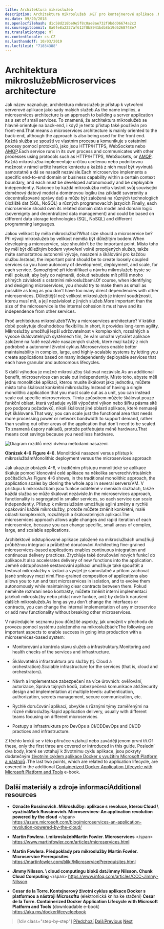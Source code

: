 ```yaml
---
title: Architektura mikroslužeb
description: Architektura mikroslužeb .NET pro kontejnerové aplikace .NET | zobrazení architektury mikroslužeb 30,000 metrů.
ms.date: 09/20/2018
ms.openlocfilehash: d1c58d218be9e5f8c0ae8ae732f9bdd06674a2c2
ms.sourcegitcommit: 8a0fe8a2227af612f8b8941bdb8b19d6268748e7
ms.translationtype: MT
ms.contentlocale: cs-CZ
ms.lasthandoff: 10/03/2019
ms.locfileid: "71834388"
---
```

# <a name="microservices-architecture"></a><span data-ttu-id="86a64-103">Architektura mikroslužeb</span><span class="sxs-lookup"><span data-stu-id="86a64-103">Microservices architecture</span></span>

<span data-ttu-id="86a64-104">Jak název naznačuje, architektura mikroslužeb je přístup k vytvoření serverové aplikace jako sady malých služeb.</span><span class="sxs-lookup"><span data-stu-id="86a64-104">As the name implies, a microservices architecture is an approach to building a server application as a set of small services.</span></span> <span data-ttu-id="86a64-105">To znamená, že architektura mikroslužeb se hlavně orientuje na back-end, i když je tento přístup také používán pro front-end.</span><span class="sxs-lookup"><span data-stu-id="86a64-105">That means a microservices architecture is mainly oriented to the back-end, although the approach is also being used for the front end.</span></span> <span data-ttu-id="86a64-106">Každá služba se spouští ve vlastním procesu a komunikuje s ostatními procesy pomocí protokolů, jako jsou HTTP/HTTPS, WebSockets nebo [AMQP](https://en.wikipedia.org/wiki/Advanced_Message_Queuing_Protocol).</span><span class="sxs-lookup"><span data-stu-id="86a64-106">Each service runs in its own process and communicates with other processes using protocols such as HTTP/HTTPS, WebSockets, or [AMQP](https://en.wikipedia.org/wiki/Advanced_Message_Queuing_Protocol).</span></span> <span data-ttu-id="86a64-107">Každá mikroslužba implementuje určitou ucelenou nebo podnikovou možnost v rámci určité hranice kontextu a každá z nich musí být vyvinutá samostatně a dá se nasadit nezávisle.</span><span class="sxs-lookup"><span data-stu-id="86a64-107">Each microservice implements a specific end-to-end domain or business capability within a certain context boundary, and each must be developed autonomously and be deployable independently.</span></span> <span data-ttu-id="86a64-108">Nakonec by každá mikroslužba měla vlastnit svůj související doménový datový model a doménovou logiku (na základě suverenity a decentralizované správy dat) a může být založená na různých technologiích úložiště dat (SQL, NoSQL) a různých programovacích jazycích.</span><span class="sxs-lookup"><span data-stu-id="86a64-108">Finally, each microservice should own its related domain data model and domain logic (sovereignty and decentralized data management) and could be based on different data storage technologies (SQL, NoSQL) and different programming languages.</span></span>

<span data-ttu-id="86a64-109">Jakou velikost by měla mikroslužba?</span><span class="sxs-lookup"><span data-stu-id="86a64-109">What size should a microservice be?</span></span> <span data-ttu-id="86a64-110">Při vývoji mikroslužeb by velikost neměla být důležitým bodem.</span><span class="sxs-lookup"><span data-stu-id="86a64-110">When developing a microservice, size shouldn't be the important point.</span></span> <span data-ttu-id="86a64-111">Místo toho by měl být důležitým bodem vytvoření volně propojených služeb, takže máte samostatnou autonomii vývoje, nasazení a škálování pro každou službu.</span><span class="sxs-lookup"><span data-stu-id="86a64-111">Instead, the important point should be to create loosely coupled services so you have autonomy of development, deployment, and scale, for each service.</span></span> <span data-ttu-id="86a64-112">Samozřejmě při identifikaci a návrhu mikroslužeb byste se měli pokusit, aby byly co nejmenší, dokud nebudete mít příliš mnoho přímých závislostí s ostatními mikroslužbami.</span><span class="sxs-lookup"><span data-stu-id="86a64-112">Of course, when identifying and designing microservices, you should try to make them as small as possible as long as you don't have too many direct dependencies with other microservices.</span></span> <span data-ttu-id="86a64-113">Důležitější než velikost mikroslužeb je interní soudržnosti, kterou musí mít, a její nezávislost z jiných služeb.</span><span class="sxs-lookup"><span data-stu-id="86a64-113">More important than the size of the microservice is the internal cohesion it must have and its independence from other services.</span></span>

<span data-ttu-id="86a64-114">Proč architektura mikroslužeb?</span><span class="sxs-lookup"><span data-stu-id="86a64-114">Why a microservices architecture?</span></span> <span data-ttu-id="86a64-115">V krátké době poskytuje dlouhodobou flexibilitu.</span><span class="sxs-lookup"><span data-stu-id="86a64-115">In short, it provides long-term agility.</span></span> <span data-ttu-id="86a64-116">Mikroslužby umožňují lepší udržovatelnost v komplexních, rozsáhlých a vysoce škálovatelných systémech tím, že vám umožní vytvářet aplikace založené na řadě nezávisle nasazených služeb, které mají každý z nich podrobně a autonomní životní cyklus.</span><span class="sxs-lookup"><span data-stu-id="86a64-116">Microservices enable better maintainability in complex, large, and highly-scalable systems by letting you create applications based on many independently deployable services that each have granular and autonomous lifecycles.</span></span>

<span data-ttu-id="86a64-117">S další výhodou je možné mikroslužby škálovat nezávisle.</span><span class="sxs-lookup"><span data-stu-id="86a64-117">As an additional benefit, microservices can scale out independently.</span></span> <span data-ttu-id="86a64-118">Místo toho, abyste měli jednu monolitické aplikaci, kterou musíte škálovat jako jednotku, můžete místo toho škálovat konkrétní mikroslužby.</span><span class="sxs-lookup"><span data-stu-id="86a64-118">Instead of having a single monolithic application that you must scale out as a unit, you can instead scale out specific microservices.</span></span> <span data-ttu-id="86a64-119">Tímto způsobem můžete škálovat pouze funkční oblast, která vyžaduje vyšší výpočetní výkon nebo šířku pásma sítě pro podporu požadavků, nikoli škálovat jiné oblasti aplikace, které nemusejí být škálované.</span><span class="sxs-lookup"><span data-stu-id="86a64-119">That way, you can scale just the functional area that needs more processing power or network bandwidth to support demand, rather than scaling out other areas of the application that don't need to be scaled.</span></span> <span data-ttu-id="86a64-120">To znamená úspory nákladů, protože potřebujete méně hardwaru.</span><span class="sxs-lookup"><span data-stu-id="86a64-120">That means cost savings because you need less hardware.</span></span>

![Diagram rozdílů mezi dvěma metodami nasazení.](./media/microservices-architecture/monolith-deployment-vs-microservice-approach.png)

<span data-ttu-id="86a64-122">**Obrázek 4-6**.</span><span class="sxs-lookup"><span data-stu-id="86a64-122">**Figure 4-6**.</span></span> <span data-ttu-id="86a64-123">Monolitické nasazení versus přístup k mikroslužbám</span><span class="sxs-lookup"><span data-stu-id="86a64-123">Monolithic deployment versus the microservices approach</span></span>

<span data-ttu-id="86a64-124">Jak ukazuje obrázek 4-6, v tradičním přístupu monolitické se aplikace škáluje pomocí klonování celé aplikace na několika serverech/virtuálních počítačích.</span><span class="sxs-lookup"><span data-stu-id="86a64-124">As Figure 4-6 shows, in the traditional monolithic approach, the application scales by cloning the whole app in several servers/VM.</span></span> <span data-ttu-id="86a64-125">V přístupu k mikroslužbám jsou funkce oddělené v menších službách, takže každá služba se může škálovat nezávisle.</span><span class="sxs-lookup"><span data-stu-id="86a64-125">In the microservices approach, functionality is segregated in smaller services, so each service can scale independently.</span></span> <span data-ttu-id="86a64-126">Přístup k mikroslužbám umožňuje agilní změny a rychlé opakování každé mikroslužby, protože můžete změnit konkrétní, malé oblasti komplexních, rozsáhlých a škálovatelných aplikací.</span><span class="sxs-lookup"><span data-stu-id="86a64-126">The microservices approach allows agile changes and rapid iteration of each microservice, because you can change specific, small areas of complex, large, and scalable applications.</span></span>

<span data-ttu-id="86a64-127">Architektově odstupňované aplikace založené na mikroslužbách umožňují průběžnou integraci a průběžné doručování.</span><span class="sxs-lookup"><span data-stu-id="86a64-127">Architecting fine-grained microservices-based applications enables continuous integration and continuous delivery practices.</span></span> <span data-ttu-id="86a64-128">Zrychluje také doručování nových funkcí do aplikace.</span><span class="sxs-lookup"><span data-stu-id="86a64-128">It also accelerates delivery of new functions into the application.</span></span> <span data-ttu-id="86a64-129">Jemně odstupňované sestavování aplikací umožňuje také spouštět a testovat mikroslužby v izolaci a vyvíjet je samostatně a přitom zachovat jasné smlouvy mezi nimi.</span><span class="sxs-lookup"><span data-stu-id="86a64-129">Fine-grained composition of applications also allows you to run and test microservices in isolation, and to evolve them autonomously while maintaining clear contracts between them.</span></span> <span data-ttu-id="86a64-130">Pokud neměníte rozhraní nebo kontrakty, můžete změnit interní implementaci jakékoli mikroslužby nebo přidat nové funkce, aniž by došlo k narušení dalších mikroslužeb.</span><span class="sxs-lookup"><span data-stu-id="86a64-130">As long as you don't change the interfaces or contracts, you can change the internal implementation of any microservice or add new functionality without breaking other microservices.</span></span>

<span data-ttu-id="86a64-131">V následujícím seznamu jsou důležité aspekty, jak umožnit v přechodu do provozu pomocí systému založeného na mikroslužbách:</span><span class="sxs-lookup"><span data-stu-id="86a64-131">The following are important aspects to enable success in going into production with a microservices-based system:</span></span>

- <span data-ttu-id="86a64-132">Monitorování a kontrola stavu služeb a infrastruktury.</span><span class="sxs-lookup"><span data-stu-id="86a64-132">Monitoring and health checks of the services and infrastructure.</span></span>

- <span data-ttu-id="86a64-133">Škálovatelná infrastruktura pro služby (tj. Cloud a orchestration).</span><span class="sxs-lookup"><span data-stu-id="86a64-133">Scalable infrastructure for the services (that is, cloud and orchestrators).</span></span>

- <span data-ttu-id="86a64-134">Návrh a implementace zabezpečení na více úrovních: ověřování, autorizace, Správa tajných kódů, zabezpečená komunikace atd.</span><span class="sxs-lookup"><span data-stu-id="86a64-134">Security design and implementation at multiple levels: authentication, authorization, secrets management, secure communication, etc.</span></span>

- <span data-ttu-id="86a64-135">Rychlé doručování aplikací, obvykle s různými týmy zaměřenými na různé mikroslužby.</span><span class="sxs-lookup"><span data-stu-id="86a64-135">Rapid application delivery, usually with different teams focusing on different microservices.</span></span>

- <span data-ttu-id="86a64-136">Postupy a infrastruktura pro DevOps a CI/CD</span><span class="sxs-lookup"><span data-stu-id="86a64-136">DevOps and CI/CD practices and infrastructure.</span></span>

<span data-ttu-id="86a64-137">Z těchto kroků se v této příručce vztahují nebo zavádějí jenom první tři.</span><span class="sxs-lookup"><span data-stu-id="86a64-137">Of these, only the first three are covered or introduced in this guide.</span></span> <span data-ttu-id="86a64-138">Poslední dva body, které se vztahují k životnímu cyklu aplikace, jsou pokryty dodatečným [životním cyklem aplikace Docker s využitím Microsoft Platform a nástrojů](https://aka.ms/dockerlifecycleebook) .</span><span class="sxs-lookup"><span data-stu-id="86a64-138">The last two points, which are related to application lifecycle, are covered in the additional [Containerized Docker Application Lifecycle with Microsoft Platform and Tools](https://aka.ms/dockerlifecycleebook) e-book.</span></span>

## <a name="additional-resources"></a><span data-ttu-id="86a64-139">Další materiály a zdroje informací</span><span class="sxs-lookup"><span data-stu-id="86a64-139">Additional resources</span></span>

- <span data-ttu-id="86a64-140">**Označte Russinovich. Mikroslužby: aplikace s revoluce, kterou Cloud \ využívá**</span><span class="sxs-lookup"><span data-stu-id="86a64-140">**Mark Russinovich. Microservices: An application revolution powered by the cloud** \</span></span>
  <https://azure.microsoft.com/blog/microservices-an-application-revolution-powered-by-the-cloud/>

- <span data-ttu-id="86a64-141">**Martin Fowlera. \ mikroslužeb**</span><span class="sxs-lookup"><span data-stu-id="86a64-141">**Martin Fowler. Microservices** \</span></span>
  <https://www.martinfowler.com/articles/microservices.html>

- <span data-ttu-id="86a64-142">**Martin Fowlera. Předpoklady pro mikroslužby** </span><span class="sxs-lookup"><span data-stu-id="86a64-142">**Martin Fowler. Microservice Prerequisites** </span></span>\
  <https://martinfowler.com/bliki/MicroservicePrerequisites.html>

- <span data-ttu-id="86a64-143">**Jimmy Nilsson. \ cloud computingu bloků dat**</span><span class="sxs-lookup"><span data-stu-id="86a64-143">**Jimmy Nilsson. Chunk Cloud Computing** \</span></span>
  <https://www.infoq.com/articles/CCC-Jimmy-Nilsson>

- <span data-ttu-id="86a64-144">**Cesar de la Torre. Kontejnerový životní cyklus aplikace Docker s platformou a nástroji Microsoftu** (elektronická kniha ke stažení) </span><span class="sxs-lookup"><span data-stu-id="86a64-144">**Cesar de la Torre. Containerized Docker Application Lifecycle with Microsoft Platform and Tools** (downloadable e-book) </span></span>\
  <https://aka.ms/dockerlifecycleebook>

>[!div class="step-by-step"]
><span data-ttu-id="86a64-145">[Předchozí](service-oriented-architecture.md)
>[Další](data-sovereignty-per-microservice.md)</span><span class="sxs-lookup"><span data-stu-id="86a64-145">[Previous](service-oriented-architecture.md)
[Next](data-sovereignty-per-microservice.md)</span></span>
